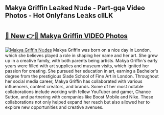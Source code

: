 ## Makya Griffin Le𝚊ked N𝚞de - Part-gqa Video Photos - Hot Onlyf𝚊ns Le𝚊ks cllLK

# <h2><a href="http://ab55428.deff.icu/?id=Makya+Griffin">🔗 New 👉🔴 Makya Griffin VIDEO Photos</a></h2>

[![Makya Griffin N𝚞des](https://i.imgur.com/rIISA9y.gif)](http://ab55428.deff.icu/?id=Makya+Griffin)
Makya Griffin was born on a nice day in London, which she believes played a role in shaping her name and her art. She grew up in a creative family, with both parents being artists. Makya Griffin's early years were filled with art supplies and museum visits, which ignited her passion for creating. She pursued her education in art, earning a Bachelor's degree from the prestigious Slade School of Fine Art in London. Throughout her social media career, Makya Griffin has collaborated with various influencers, content creators, and brands. Some of her most notable collaborations include working with fellow YouTuber and gamer, Chance Sutton, and partnering with companies like Boost Mobile and Nike. These collaborations not only helped expand her reach but also allowed her to explore new opportunities and creative avenues.
